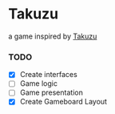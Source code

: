 # Takuzu
a game inspired by [Takuzu](https://en.wikipedia.org/wiki/Takuzu)

### TODO
- [X] Create interfaces
- [ ] Game logic
- [ ] Game presentation
- [X] Create Gameboard Layout
